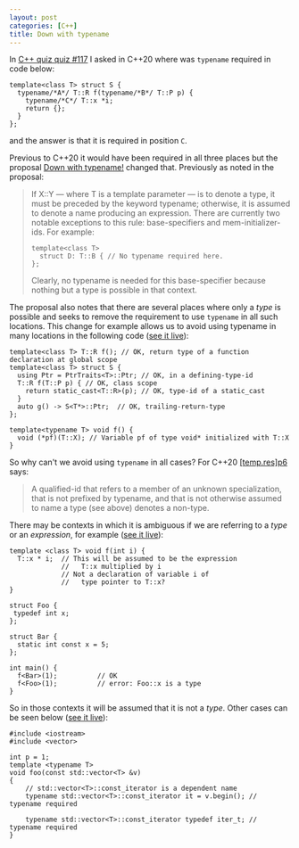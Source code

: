 ```yaml
---
layout: post
categories: [C++]
title: Down with typename
---
```


In [C++ quiz quiz #117](https://twitter.com/shafikyaghmour/status/1345087081438068736) I asked in C++20 where was `typename` required in code below:

```
template<class T> struct S {
  typename/*A*/ T::R f(typename/*B*/ T::P p) { 
    typename/*C*/ T::x *i;
    return {};
  } 
};
```

and the answer is that it is required in position `C`. 

Previous to C++20 it would have been required in all three places but the proposal [Down with typename!](http://wg21.link/p0634)
changed that. Previously as noted in the proposal:

>If X<T>::Y — where T is a template parameter — is to denote a type, it must be preceded by the keyword typename; otherwise, it is assumed to denote a name producing an expression. There are currently two notable exceptions to this rule: base-specifiers and mem-initializer-ids. For example:
>
>
>  ```
>  template<class T>
>    struct D: T::B { // No typename required here. 
>  };
>  ```
> Clearly, no typename is needed for this base-specifier because nothing but a type is possible in that context. 
  
 The proposal also notes that there are several places where only a *type* is possible and seeks to remove the requirement to 
 use `typename` in all such locations. This change for example allows us to avoid using typename in many locations in the following code ([see it live](https://godbolt.org/z/o1sxTo)):
 
```
template<class T> T::R f(); // OK, return type of a function declaration at global scope
template<class T> struct S {
  using Ptr = PtrTraits<T>::Ptr; // OK, in a defining-type-id
  T::R f(T::P p) { // OK, class scope
    return static_cast<T::R>(p); // OK, type-id of a static_cast
  }
  auto g() -> S<T*>::Ptr;  // OK, trailing-return-type
};

template<typename T> void f() {
  void (*pf)(T::X); // Variable pf of type void* initialized with T::X
}
```

So why can't we avoid using `typename` in all cases? For C++20 [\[temp.res\]p6](https://timsong-cpp.github.io/cppwp/n4861/temp.res#6) says:

>A qualified-id that refers to a member of an unknown specialization, that is not prefixed by typename, and that is not otherwise assumed to name a type (see above) denotes a non-type.

There may be contexts in which it is ambiguous if we are referring to a *type* or an *expression*, for example ([see it live](https://godbolt.org/z/EsPv5n)):

```
template <class T> void f(int i) {
  T::x * i;  // This will be assumed to be the expression
             //   T::x multiplied by i
             // Not a declaration of variable i of 
             //   type pointer to T::x?
}

struct Foo {
 typedef int x;
};

struct Bar {
  static int const x = 5;
};

int main() {
  f<Bar>(1);          // OK
  f<Foo>(1);          // error: Foo::x is a type
}
```

So in those contexts it will be assumed that it is not a *type*. Other cases can be seen below ([see it live](https://godbolt.org/z/raz3s9)):

```
#include <iostream>
#include <vector>
 
int p = 1;
template <typename T>
void foo(const std::vector<T> &v)
{
    // std::vector<T>::const_iterator is a dependent name
    typename std::vector<T>::const_iterator it = v.begin(); // typename required
 
    typename std::vector<T>::const_iterator typedef iter_t; // typename required
}
